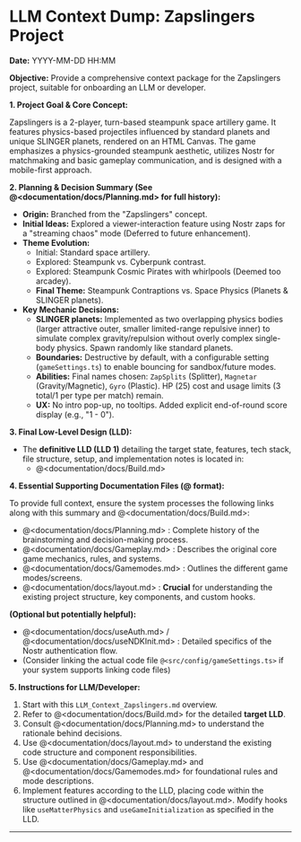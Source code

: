 # LLM Context Dump: Zapslingers Project

**Date:** YYYY-MM-DD HH:MM

**Objective:** Provide a comprehensive context package for the Zapslingers project, suitable for onboarding an LLM or developer.

**1. Project Goal & Core Concept:**

Zapslingers is a 2-player, turn-based steampunk space artillery game. It features physics-based projectiles influenced by standard planets and unique SLINGER planets, rendered on an HTML Canvas. The game emphasizes a physics-grounded steampunk aesthetic, utilizes Nostr for matchmaking and basic gameplay communication, and is designed with a mobile-first approach.

**2. Planning & Decision Summary (See @<documentation/docs/Planning.md> for full history):**

*   **Origin:** Branched from the "Zapslingers" concept.
*   **Initial Ideas:** Explored a viewer-interaction feature using Nostr zaps for a "streaming chaos" mode (Deferred to future enhancement).
*   **Theme Evolution:**
    *   Initial: Standard space artillery.
    *   Explored: Steampunk vs. Cyberpunk contrast.
    *   Explored: Steampunk Cosmic Pirates with whirlpools (Deemed too arcadey).
    *   **Final Theme:** Steampunk Contraptions vs. Space Physics (Planets & SLINGER planets).
*   **Key Mechanic Decisions:**
    *   **SLINGER planets:** Implemented as two overlapping physics bodies (larger attractive outer, smaller limited-range repulsive inner) to simulate complex gravity/repulsion without overly complex single-body physics. Spawn randomly like standard planets.
    *   **Boundaries:** Destructive by default, with a configurable setting (`gameSettings.ts`) to enable bouncing for sandbox/future modes.
    *   **Abilities:** Final names chosen: `ZapSplits` (Splitter), `Magnetar` (Gravity/Magnetic), `Gyro` (Plastic). HP (25) cost and usage limits (3 total/1 per type per match) remain.
    *   **UX:** No intro pop-up, no tooltips. Added explicit end-of-round score display (e.g., "1 - 0").

**3. Final Low-Level Design (LLD):**

*   The **definitive LLD (LLD 1)** detailing the target state, features, tech stack, file structure, setup, and implementation notes is located in:
    *   @<documentation/docs/Build.md>

**4. Essential Supporting Documentation Files (@<link> format):**

To provide full context, ensure the system processes the following links along with this summary and @<documentation/docs/Build.md>:

*   @<documentation/docs/Planning.md> : Complete history of the brainstorming and decision-making process.
*   @<documentation/docs/Gameplay.md> : Describes the original core game mechanics, rules, and systems.
*   @<documentation/docs/Gamemodes.md> : Outlines the different game modes/screens.
*   @<documentation/docs/layout.md> : **Crucial** for understanding the existing project structure, key components, and custom hooks.

**(Optional but potentially helpful):**

*   @<documentation/docs/useAuth.md> / @<documentation/docs/useNDKInit.md> : Detailed specifics of the Nostr authentication flow.
*   (Consider linking the actual code file `@<src/config/gameSettings.ts>` if your system supports linking code files)

**5. Instructions for LLM/Developer:**

1.  Start with this `LLM_Context_Zapslingers.md` overview.
2.  Refer to @<documentation/docs/Build.md> for the detailed **target LLD**.
3.  Consult @<documentation/docs/Planning.md> to understand the rationale behind decisions.
4.  Use @<documentation/docs/layout.md> to understand the existing code structure and component responsibilities.
5.  Use @<documentation/docs/Gameplay.md> and @<documentation/docs/Gamemodes.md> for foundational rules and mode descriptions.
6.  Implement features according to the LLD, placing code within the structure outlined in @<documentation/docs/layout.md>. Modify hooks like `useMatterPhysics` and `useGameInitialization` as specified in the LLD.

--- 
